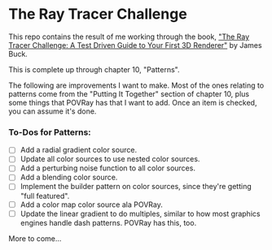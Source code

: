 # The Ray Tracer Challenge

This repo contains the result of me working through the book, ["The Ray Tracer Challenge:
A Test Driven Guide to Your First 3D Renderer"](https://www.amazon.com/Ray-Tracer-Challenge-Test-Driven-Renderer/dp/1680502719/ref=sr_1_1?crid=9PKWGDG8TT44&keywords=the+ray+tracer+challenge&qid=1697901294&sprefix=The+Ray%2Caps%2C149&sr=8-1)
by James Buck.

This is complete up through chapter 10, "Patterns".

The following are improvements I want to make.  Most of the ones relating to patterns come
from the "Putting It Together" section of chapter 10, plus some things that POVRay has that
I want to add.  Once an item is checked, you can assume it's done.

### To-Dos for Patterns:

- [ ] Add a radial gradient color source.
- [ ] Update all color sources to use nested color sources.
- [ ] Add a perturbing noise function to all color sources.
- [ ] Add a blending color source.
- [ ] Implement the builder pattern on color sources, since they're getting "full featured".
- [ ] Add a color map color source ala POVRay.
- [ ] Update the linear gradient to do multiples, similar to how most graphics engines
      handle dash patterns.  POVRay has this, too.

More to come...
